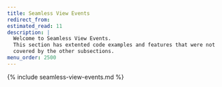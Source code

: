 ```yaml
---
title: Seamless View Events
redirect_from:
estimated_read: 11
description: |
  Welcome to Seamless View Events.
  This section has extented code examples and features that were not
  covered by the other subsections.
menu_order: 2500
---
```


{% include seamless-view-events.md %}